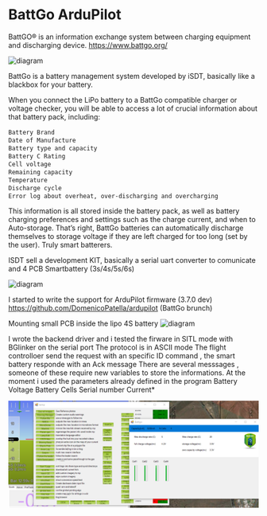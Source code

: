 # BattGo ArduPilot 
BattGO® is an information exchange system between charging equipment and discharging device.
https://www.battgo.org/

![diagram](https://github.com/domenicopatella/BattGo-ArduPilot-/blob/master/Media/IMG_1.bmp)

BattGo is a battery management system developed by iSDT, basically like a blackbox for your battery.

When you connect the LiPo battery to a BattGo compatible charger or voltage checker, you will be able to access a lot of crucial information about that battery pack, including:

    Battery Brand
    Date of Manufacture
    Battery type and capacity
    Battery C Rating
    Cell voltage
    Remaining capacity
    Temperature
    Discharge cycle
    Error log about overheat, over-discharging and overcharging

This information is all stored inside the battery pack, as well as battery charging preferences and settings such as the charge current, and when to Auto-storage.
That’s right, BattGo batteries can automatically discharge themselves to storage voltage if they are left charged for too long (set by the user). Truly smart batterers.

ISDT sell a development KIT, basically a serial uart converter to comunicate and 4 PCB Smartbattery  (3s/4s/5s/6s)

![diagram](https://github.com/domenicopatella/BattGo-ArduPilot-/blob/master/Media/developmentkit.png) 

I started to write the support for ArduPilot firmware (3.7.0 dev)
https://github.com/DomenicoPatella/ardupilot (BattGo brunch)

Mounting small PCB inside the lipo 4S battery 
![diagram](https://github.com/domenicopatella/BattGo-ArduPilot-/blob/master/Media/immagine.png)



I wrote the backend driver and i tested  the firware in SITL mode with BGlinker on the serial port
The protocol is in ASCII mode 
The flight controlloer  send the request with an specific ID command , the smart battery responde with an Ack message
There are several messsages , someone of these require new variables to store the informations. 
At the moment i used the parameters already defined in the program
Battery Voltage
Battery Cells
Serial number 
Current*

![diagram](https://github.com/DomenicoPatella/BattGo-ArduPilot/blob/master/Media/WIndow.png)


